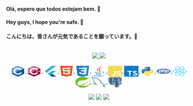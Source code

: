 
#### Olá, espero que todos estejam bem. 👋
#### Hey guys, I hope you're safe. 👋
#### こんにちは、皆さんが元気であることを願っています。👋


<a href="https://github.com/adrianocodenow">
    <div align="center" dir="auto"><br>
        <a href="https://github.com/adrianocodenow">
            <img height="150em"
                src="https://github-readme-stats.vercel.app/api?username=adrianocodenow&show_icons=true&theme=dracula&include_all_commits=true&count_private=true" />
            <img height="150em"
                src="https://github-readme-stats.vercel.app/api/top-langs/?username=adrianocodenow&layout=compact&langs_count=7&theme=dracula" />
        </a>
    </div>
</a>

<a href="https://github.com/adrianocodenow">
    <div align="center" dir="auto"><br>
        <img align="center" alt="Adriano-C" height="30" width="40"
            src="https://raw.githubusercontent.com/devicons/devicon/master/icons/c/c-original.svg"
            style="max-width: 100%;">
        <img align="center" alt="Adriano-CPP" height="30" width="40"
            src="https://raw.githubusercontent.com/devicons/devicon/master/icons/cplusplus/cplusplus-original.svg"
            style="max-width: 100%;">
        <img align="center" alt="Adriano-Flutter" height="30" width="40"
            src="https://raw.githubusercontent.com/devicons/devicon/master/icons/flutter/flutter-original.svg"
            style="max-width: 100%;">
        <img align="center" alt="Adriano-HTML" height="30" width="40"
            src="https://raw.githubusercontent.com/devicons/devicon/master/icons/html5/html5-original.svg"
            style="max-width: 100%;">
        <img align="center" alt="Adriano-CSS" height="30" width="40"
            src="https://raw.githubusercontent.com/devicons/devicon/master/icons/css3/css3-original.svg"
            style="max-width: 100%;">
        <img align="center" alt="Adriano-Java" height="30" width="40"
            src="https://raw.githubusercontent.com/devicons/devicon/master/icons/java/java-original.svg"
            style="max-width: 100%;">
        <img align="center" alt="Adriano-Js" height="30" width="40"
            src="https://raw.githubusercontent.com/devicons/devicon/master/icons/javascript/javascript-plain.svg"
            style="max-width: 100%;">
        <img align="center" alt="Adriano-Ts" height="30" width="40"
            src="https://raw.githubusercontent.com/devicons/devicon/master/icons/typescript/typescript-plain.svg"
            style="max-width: 100%;">
        <img align="center" alt="Adriano-Python" height="30" width="40"
            src="https://raw.githubusercontent.com/devicons/devicon/master/icons/python/python-original.svg"
            style="max-width: 100%;">
        <img align="center" alt="Adriano-PHP" height="30" width="40"
            src="https://raw.githubusercontent.com/devicons/devicon/master/icons/php/php-plain.svg"
            style="max-width: 100%;">
        <img align="center" alt="Adriano-React" height="30" width="40"
            src="https://raw.githubusercontent.com/devicons/devicon/master/icons/react/react-original.svg"
            style="max-width: 100%;">
        <img align="center" alt="Adriano-Spring" height="30" width="40"
            src="https://raw.githubusercontent.com/devicons/devicon/master/icons/spring/spring-original.svg"
            style="max-width: 100%;">
        <img align="center" alt="Adriano-MySQL" height="30" width="40"
            src="https://raw.githubusercontent.com/devicons/devicon/master/icons/mysql/mysql-original.svg"
            style="max-width: 100%;">
        <img align="center" alt="Adriano-PostgreSQL" height="30" width="40"
            src="https://raw.githubusercontent.com/devicons/devicon/master/icons/postgresql/postgresql-original.svg"
            style="max-width: 100%;">
    </div>
</a>

<div align="center" dir="auto"><br>
    <a href="https://www.youtube.com/channel/UC9A4jjf8AZdDabwJhhYWcwg" target="_blank" rel="noopener noreferrer"><img src="https://camo.githubusercontent.com/d79c5549652f9c7690992eb49571d216a70a480681561cbd93bfbfc77c491e54/68747470733a2f2f696d672e736869656c64732e696f2f62616467652f596f75547562652d4646303030303f7374796c653d666f722d7468652d6261646765266c6f676f3d796f7574756265266c6f676f436f6c6f723d7768697465"
            data-canonical-src="https://img.shields.io/badge/YouTube-FF0000?style=for-the-badge&amp;logo=youtube&amp;logoColor=white"
            style="max-width: 100%;"></a>
    <a href="https://www.twitch.tv/adrianocodenow" target="_blank" rel="noopener noreferrer"><img src="https://camo.githubusercontent.com/ec779aec0f1b6eaa5d10682a8fb54c96525e9074461254165f4e7d4295f7d4d7/68747470733a2f2f696d672e736869656c64732e696f2f62616467652f5477697463682d3931343646463f7374796c653d666f722d7468652d6261646765266c6f676f3d747769746368266c6f676f436f6c6f723d7768697465"
            data-canonical-src="https://img.shields.io/badge/Twitch-9146FF?style=for-the-badge&amp;logo=twitch&amp;logoColor=white"
            style="max-width: 100%;"></a>
    <a href="https://www.linkedin.com/in/adriano-martins-pereira-1129793" target="_blank" rel="noopener noreferrer"><img src="https://camo.githubusercontent.com/c00f87aeebbec37f3ee0857cc4c20b21fefde8a96caf4744383ebfe44a47fe3f/68747470733a2f2f696d672e736869656c64732e696f2f62616467652f2d4c696e6b6564496e2d2532333030373742353f7374796c653d666f722d7468652d6261646765266c6f676f3d6c696e6b6564696e266c6f676f436f6c6f723d7768697465"
            data-canonical-src="https://img.shields.io/badge/-LinkedIn-%230077B5?style=for-the-badge&amp;logo=linkedin&amp;logoColor=white"
            style="max-width: 100%;"></a>
</div>


<!--
### Hi there 👋

**adrianocodenow/adrianocodenow** is a ✨ _special_ ✨ repository because its `README.md` (this file) appears on your GitHub profile.

Here are some ideas to get you started:

- 🔭 I’m currently working on ...
- 🌱 I’m currently learning ...
- 👯 I’m looking to collaborate on ...
- 🤔 I’m looking for help with ...
- 💬 Ask me about ...
- 📫 How to reach me: ...
- 😄 Pronouns: ...
- ⚡ Fun fact: ...
-->
